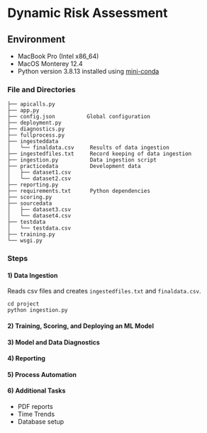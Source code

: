 # Dynamic Risk Assessment

## Environment

- MacBook Pro (Intel x86_64)
- MacOS Monterey 12.4
- Python version 3.8.13 installed using [mini-conda](https://github.com/conda-forge/miniforge)

### File and Directories

```
├── apicalls.py
├── app.py
├── config.json          Global configuration
├── deployment.py
├── diagnostics.py
├── fullprocess.py
├── ingesteddata
│   └── finaldata.csv     Results of data ingestion
├── ingestedfiles.txt     Record keeping of data ingestion
├── ingestion.py          Data ingestion script
├── practicedata          Development data
│   ├── dataset1.csv
│   └── dataset2.csv
├── reporting.py
├── requirements.txt      Python dependencies
├── scoring.py
├── sourcedata
│   ├── dataset3.csv
│   └── dataset4.csv
├── testdata
│   └── testdata.csv
├── training.py
└── wsgi.py
```

### Steps

#### 1) Data Ingestion

Reads csv files and creates `ingestedfiles.txt` and `finaldata.csv`.

```
cd project
python ingestion.py
```

#### 2) Training, Scoring, and Deploying an ML Model

#### 3) Model and Data Diagnostics

#### 4) Reporting

#### 5) Process Automation

#### 6) Additional Tasks
- PDF reports
- Time Trends
- Database setup